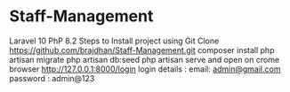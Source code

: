 # Staff-Management
Laravel 10
PhP 8.2
Steps to Install project using Git Clone https://github.com/brajdhan/Staff-Management.git
composer install 
php artisan migrate
php artisan db:seed 
php artisan serve and open on crome browser http://127.0.0.1:8000/login
login details : email: admin@gmail.com
                password : admin@123
              
